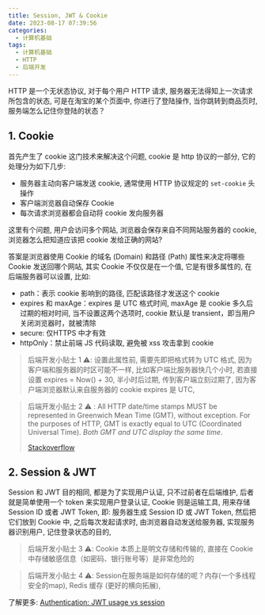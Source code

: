```yaml
---
title: Session, JWT & Cookie
date: 2023-08-17 07:39:56
categories:
  - 计算机基础
tags:
  - 计算机基础
  - HTTP
  - 后端开发
---
```


HTTP 是一个无状态协议, 对于每个用户 HTTP 请求, 服务器无法得知上一次请求所包含的状态, 可是在淘宝的某个页面中, 你进行了登陆操作, 当你跳转到商品页时, 服务端怎么记住你登陆的状态？

## 1. Cookie

首先产生了 cookie 这门技术来解决这个问题, cookie 是 http 协议的一部分, 它的处理分为如下几步:

- 服务器主动向客户端发送 cookie, 通常使用 HTTP 协议规定的 `set-cookie` 头操作
- 客户端浏览器自动保存 Cookie
- 每次请求浏览器都会自动将 cookie 发向服务器

这里有个问题, 用户会访问多个网站, 浏览器会保存来自不同网站服务器的 cookie, 浏览器怎么把知道应该把 cookie 发给正确的网站? 

答案是浏览器使用 Cookie 的域名 (Domain) 和路径 (Path) 属性来决定将哪些 Cookie 发送回哪个网站, 其实 Cookie 不仅仅是在一个值, 它是有很多属性的, 在后端服务器可以设置, 比如:

- path：表示 cookie 影响到的路径, 匹配该路径才发送这个 cookie
- expires 和 maxAge：expires 是 UTC 格式时间, maxAge 是 cookie 多久后过期的相对时间, 当不设置这两个选项时, cookie 默认是 transient，即当用户关闭浏览器时，就被清除
- secure: 仅HTTPS 中才有效
- httpOnly：禁止前端 JS 代码读取, 避免被 xss 攻击拿到 cookie

> 后端开发小贴士 1 ⚠️: 设置此属性前, 需要先即把格式转为 UTC 格式, 因为客户端和服务器的时区可能不一样, 比如客户端比服务器快几个小时, 若直接设置 expires = Now() + 30, 半小时后过期, 传到客户端立刻过期了, 因为客户端浏览器默认来自服务器的 cookie expires 是 UTC, 

> 后端开发小贴士 2 ⚠️ : All HTTP date/time stamps MUST be represented in Greenwich Mean Time (GMT), without exception. For the purposes of HTTP, GMT is exactly equal to UTC (Coordinated Universal Time). *Both GMT and UTC display the same time*. 
>
> [Stackoverflow](https://stackoverflow.com/a/35729939/16317008)

## 2. Session & JWT

Session 和 JWT 目的相同, 都是为了实现用户认证, 只不过前者在后端维护, 后者就是简单使用一个 token 来实现用户登录认证, Cookie 则是运输工具, 用来存储 Session ID 或者 JWT Token, 即: 服务器生成 Session ID 或 JWT Token, 然后把它们放到 Cookie 中, 之后每次发起请求时, 由浏览器自动发送给服务器, 实现服务器识别用户, 记住登录状态的目的, 

> 后端开发小贴士 3 ⚠️: Cookie 本质上是明文存储和传输的, 直接在 Cookie 中存储敏感信息（如密码、银行账号等）是非常危险的  

> 后端开发小贴士 4 ⚠️: Session在服务端是如何存储的呢？内存(一个多线程安全的map), Redis 缓存 (更好的横向拓展), 

了解更多: [Authentication: JWT usage vs session](https://stackoverflow.com/a/45214431/16317008)